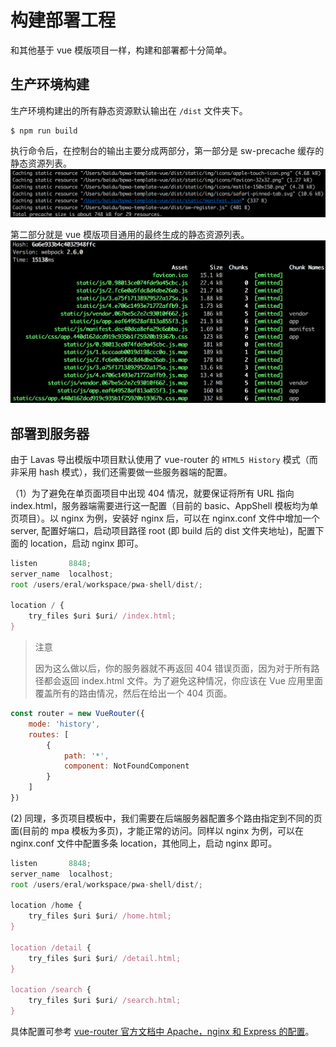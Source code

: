 # 构建部署工程

和其他基于 vue 模版项目一样，构建和部署都十分简单。

## 生产环境构建

生产环境构建出的所有静态资源默认输出在 `/dist` 文件夹下。

```npm
$ npm run build
```

执行命令后，在控制台的输出主要分成两部分，第一部分是 sw-precache 缓存的静态资源列表。
![sw-precache 缓存的静态资源列表](./images/build-output-sw.png)

第二部分就是 vue 模版项目通用的最终生成的静态资源列表。
![构建的静态资源列表](./images/build-output-assets.png)

## 部署到服务器

由于 Lavas 导出模版中项目默认使用了 vue-router 的 `HTML5 History` 模式（而非采用 hash 模式），我们还需要做一些服务器端的配置。

（1）为了避免在单页面项目中出现 404 情况，就要保证将所有 URL 指向 index.html，服务器端需要进行这一配置（目前的 basic、AppShell 模板均为单页项目）。以 nginx 为例，安装好 nginx 后，可以在 nginx.conf 文件中增加一个 server, 配置好端口，启动项目路径 root (即 build 后的 dist 文件夹地址)，配置下面的 location，启动 nginx 即可。

```js
listen       8848;
server_name  localhost;
root /users/eral/workspace/pwa-shell/dist/;

location / {
    try_files $uri $uri/ /index.html;
}
```

> 注意
>
> 因为这么做以后，你的服务器就不再返回 404 错误页面，因为对于所有路径都会返回 index.html 文件。为了避免这种情况，你应该在 Vue 应用里面覆盖所有的路由情况，然后在给出一个 404 页面。

```js
const router = new VueRouter({
    mode: 'history',
    routes: [
        {
            path: '*',
            component: NotFoundComponent
        }
    ]
})
```

(2) 同理，多页项目模板中，我们需要在后端服务器配置多个路由指定到不同的页面(目前的 mpa 模板为多页)，才能正常的访问。同样以 nginx 为例，可以在 nginx.conf 文件中配置多条 location，其他同上，启动 nginx 即可。

```js
listen       8848;
server_name  localhost;
root /users/eral/workspace/pwa-shell/dist/;

location /home {
    try_files $uri $uri/ /home.html;
}

location /detail {
    try_files $uri $uri/ /detail.html;
}

location /search {
    try_files $uri $uri/ /search.html;
}
```



具体配置可参考 [vue-router 官方文档中 Apache，nginx 和 Express 的配置](https://router.vuejs.org/zh-cn/essentials/history-mode.html)。

